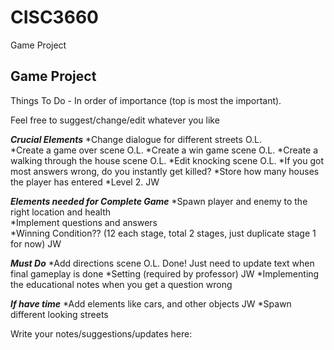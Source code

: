 # CISC3660
Game Project

Game Project
-------------------------
Things To Do - In order of importance (top is most the important). 

Feel free to suggest/change/edit whatever you like

***Crucial Elements***
*Change dialogue for different streets                            O.L.   
*Create a game over scene                                         O.L.
*Create a win game scene                                          O.L.
*Create a walking through the house scene                         O.L.
*Edit knocking scene                                              O.L.
*If you got most answers wrong, do you instantly get killed?
*Store how many houses the player has entered
*Level 2.                                                         JW

***Elements needed for Complete Game***
*Spawn player and enemy to the right location and health                 
*Implement questions and answers  
*Winning Condition??  (12 each stage, total 2 stages, just duplicate stage 1 for now)   JW
                                                                  
***Must Do***
*Add directions scene                                             O.L.   Done! Just need to update text when final gameplay is done
*Setting (required by professor)                                  JW
*Implementing the educational notes when you get a question wrong 

***If have time***
*Add elements like cars, and other objects                        JW 
*Spawn different looking streets


Write your notes/suggestions/updates here:



